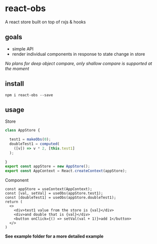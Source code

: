 # react-obs
A react store built on top of rxjs &amp; hooks

## goals
* simple API
* render individual components in response to state change in store

_No plans for deep object compare, only shallow compare is supported at the moment_

## install
```
npm i react-obs --save
```

## usage
Store
```Javascript
class AppStore {
  
  test1 = makeObs(0);
  doubleTest1 = computed(
    ([v]) => v * 2, [this.test1]
  );
  
}
export const appStore = new AppStore();
export const AppContext = React.createContext(appStore);
```

Component
```JSX
const appStore = useContext(AppContext);
const [val, setVal] = useObs(appStore.test1);
const [doubleTest1] = useObs(appStore.doubleTest1);
return (
  <>
    <div>test1 value from the store is {val}</div>
    <div>and double that is {val}</div>
    <button onClick={() => setVal(val + 1)}>add 1</button>
  </>
)
```

**See example folder for a more detailed example**